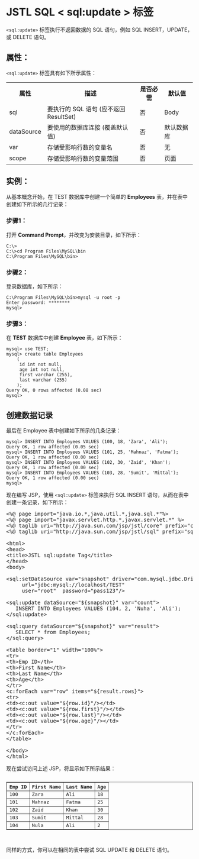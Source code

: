 # JSTL SQL < sql:update > 标签

`<sql:update>` 标签执行不返回数据的 SQL 语句，例如 SQL INSERT，UPDATE，或 DELETE 语句。

## 属性：

`<sql:update>` 标签具有如下所示属性：

<table class="table table-bordered">
<tr><th style="width:15%">属性</th><th>描述 </th><th>是否必需</th><th>默认值</th></tr>
<tr><td>sql</td><td>要执行的 SQL 语句 (应不返回 ResultSet)</td><td>否</td><td>Body</td></tr>
<tr><td>dataSource</td><td>要使用的数据库连接 (覆盖默认值)</td><td>否</td><td>默认数据库</td></tr>
<tr><td>var</td><td>存储受影响行数的变量名</td><td>否</td><td>无</td></tr>
<tr><td>scope</td><td>存储受影响行数的变量范围</td><td>否</td><td>页面</td></tr>
</table>

## 实例：

从基本概念开始，在 TEST 数据库中创建一个简单的 **Employees** 表，并在表中创建如下所示的几行记录：

### 步骤1：

打开 **Command Prompt**，并改变为安装目录，如下所示：

```
C:\>
C:\>cd Program Files\MySQL\bin
C:\Program Files\MySQL\bin>
```

### 步骤2：

登录数据库，如下所示：

``` 
C:\Program Files\MySQL\bin>mysql -u root -p
Enter password: ********
mysql>
``` 

### 步骤3：

在 **TEST** 数据库中创建 **Employee** 表，如下所示：

``` 
mysql> use TEST;
mysql> create table Employees
    (
     id int not null,
     age int not null,
     first varchar (255),
     last varchar (255)
    );
Query OK, 0 rows affected (0.08 sec)
mysql>
```

## 创建数据记录

最后在 Employee 表中创建如下所示的几条记录：

``` 
mysql> INSERT INTO Employees VALUES (100, 18, 'Zara', 'Ali');
Query OK, 1 row affected (0.05 sec)
mysql> INSERT INTO Employees VALUES (101, 25, 'Mahnaz', 'Fatma');
Query OK, 1 row affected (0.00 sec)
mysql> INSERT INTO Employees VALUES (102, 30, 'Zaid', 'Khan');
Query OK, 1 row affected (0.00 sec)
mysql> INSERT INTO Employees VALUES (103, 28, 'Sumit', 'Mittal');
Query OK, 1 row affected (0.00 sec)
mysql>
```

现在编写 JSP，使用 `<sql:update>` 标签来执行 SQL INSERT 语句，从而在表中创建一条记录，如下所示：

<pre class="prettyprint notranslate">
&lt;%@ page import="java.io.*,java.util.*,java.sql.*"%&gt;
&lt;%@ page import="javax.servlet.http.*,javax.servlet.*" %&gt;
&lt;%@ taglib uri="http://java.sun.com/jsp/jstl/core" prefix="c"%&gt;
&lt;%@ taglib uri="http://java.sun.com/jsp/jstl/sql" prefix="sql"%&gt;

&lt;html&gt;
&lt;head&gt;
&lt;title&gt;JSTL sql:update Tag&lt;/title&gt;
&lt;/head&gt;
&lt;body&gt;
 
&lt;sql:setDataSource var="snapshot" driver="com.mysql.jdbc.Driver"
     url="jdbc:mysql://localhost/TEST"
     user="root"  password="pass123"/&gt;

&lt;sql:update dataSource="${snapshot}" var="count"&gt;
   INSERT INTO Employees VALUES (104, 2, 'Nuha', 'Ali');
&lt;/sql:update&gt;

&lt;sql:query dataSource="${snapshot}" var="result"&gt;
   SELECT * from Employees;
&lt;/sql:query&gt;
 
&lt;table border="1" width="100%"&gt;
&lt;tr&gt;
&lt;th&gt;Emp ID&lt;/th&gt;
&lt;th&gt;First Name&lt;/th&gt;
&lt;th&gt;Last Name&lt;/th&gt;
&lt;th&gt;Age&lt;/th&gt;
&lt;/tr&gt;
&lt;c:forEach var="row" items="${result.rows}"&gt;
&lt;tr&gt;
&lt;td&gt;&lt;c:out value="${row.id}"/&gt;&lt;/td&gt;
&lt;td&gt;&lt;c:out value="${row.first}"/&gt;&lt;/td&gt;
&lt;td&gt;&lt;c:out value="${row.last}"/&gt;&lt;/td&gt;
&lt;td&gt;&lt;c:out value="${row.age}"/&gt;&lt;/td&gt;
&lt;/tr&gt;
&lt;/c:forEach&gt;
&lt;/table&gt;

&lt;/body&gt;
&lt;/html&gt;
</pre>

现在尝试访问上述 JSP，将显示如下所示结果：

<pre class="result notranslate">
<table border="1" width="100%">
<tr>
<th>Emp ID</th>
<th>First Name</th>
<th>Last Name</th>
<th>Age</th>
</tr>
<tr>
<td>100</td>
<td>Zara</td>
<td>Ali</td>
<td>18</td>
</tr>
<tr>
<td>101</td>
<td>Mahnaz</td>
<td>Fatma</td>
<td>25</td>
</tr>
 <tr>
<td>102</td>
<td>Zaid</td>
<td>Khan</td>
<td>30</td>
</tr>
<tr>
<td>103</td>
<td>Sumit</td>
<td>Mittal</td>
<td>28</td>
</tr>
<tr>
<td>104</td>
<td>Nula</td>
<td>Ali</td>
<td>2</td>
</tr>
</table>
</pre>

同样的方式，你可以在相同的表中尝试 SQL UPDATE 和 DELETE 语句。
